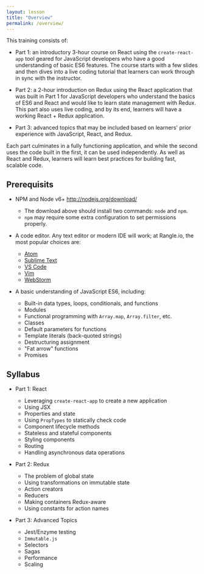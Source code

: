 ```yaml
---
layout: lesson
title: "Overview"
permalink: /overview/
---
```


This training consists of:

-   Part 1: an introductory 3-hour course on React using the
    `create-react-app` tool geared for JavaScript developers who have
    a good understanding of basic ES6 features. The course starts with
    a few slides and then dives into a live coding tutorial that
    learners can work through in sync with the instructor.

-   Part 2: a 2-hour introduction on Redux using the React application
    that was built in Part 1 for JavaScript developers who understand
    the basics of ES6 and React and would like to learn state
    management with Redux. This part also uses live coding, and by its
    end, learners will have a working React + Redux application.

-   Part 3: advanced topics that may be included based on learners'
    prior experience with JavaScript, React, and Redux.

Each part culminates in a fully functioning application, and while the
second uses the code built in the first, it can be used independently.
As well as React and Redux, learners will learn best practices for
building fast, scalable code.

## Prerequisits 

-   NPM and Node v6+ <http://nodejs.org/download/>
    -   The download above should install two commands: `node` and `npm`.
    -   `npm` may require some extra configuration to set permissions
        properly.

-   A code editor.
    Any text editor or modern IDE will work;
    at Rangle.io, the most popular choices are:
    -   [Atom](https://atom.io/)
    -   [Sublime Text](http://www.sublimetext.com/)
    -   [VS Code](https://code.visualstudio.com/)
    -   [Vim](http://www.vim.org/download.php)
    -   [WebStorm](https://www.jetbrains.com/webstorm/)

-   A basic understanding of JavaScript ES6, including:
    -   Built-in data types, loops, conditionals, and functions
    -   Modules
    -   Functional programming with `Array.map`, `Array.filter`, etc.
    -   Classes
    -   Default parameters for functions
    -   Template literals (back-quoted strings)
    -   Destructuring assignment
    -   "Fat arrow" functions
    -   Promises

## Syllabus

-   Part 1: React
    -   Leveraging `create-react-app` to create a new application
    -   Using JSX
    -   Properties and state
    -   Using `PropTypes` to statically check code
    -   Component lifecycle methods
    -   Stateless and stateful components
    -   Styling components
    -   Routing
    -   Handling asynchronous data operations

-   Part 2: Redux
    -   The problem of global state
    -   Using transformations on immutable state
    -   Action creators
    -   Reducers
    -   Making containers Redux-aware
    -   Using constants for action names

-   Part 3: Advanced Topics
    -   Jest/Enzyme testing
    -   `Immutable.js`
    -   Selectors
    -   Sagas
    -   Performance
    -   Scaling
